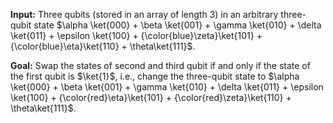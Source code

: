 **Input:** Three qubits (stored in an array of length 3) in an arbitrary three-qubit state 
$\alpha \ket{000} + \beta \ket{001} + \gamma \ket{010} + \delta \ket{011} + \epsilon \ket{100} + {\color{blue}\zeta}\ket{101} + {\color{blue}\eta}\ket{110} + \theta\ket{111}$.

**Goal:** Swap the states of second and third qubit if and only if the state of the first qubit is $\ket{1}$, i.e., change the three-qubit state to $\alpha \ket{000} + \beta \ket{001} + \gamma \ket{010} + \delta \ket{011} + \epsilon \ket{100} + {\color{red}\eta}\ket{101} + {\color{red}\zeta}\ket{110} + \theta\ket{111}$.